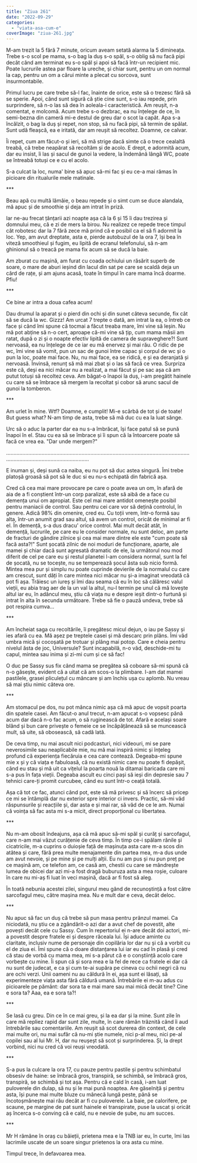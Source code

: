 ```yaml
---
title: "Ziua 261"
date: "2022-09-29"
categories: 
  - "viata-asa-cum-e"
coverImage: "ziua-261.jpg"
---
```


M-am trezit la 5 fără 7 minute, oricum aveam setată alarma la 5 dimineața. Trebe s-o scol pe mama, s-o bag la duș s-o spăl, s-o oblig să nu facă pipi decât când am terminat eu s-o spăl și apoi să facă într-un recipient mic. Poate lucrurile astea par floare la ureche, și chiar sunt, pentru un om normal la cap, pentru un om a cărui minte a plecat cu sorcova, sunt insurmontabile. 

Primul lucru pe care trebe să-l fac, înainte de orice, este să o trezesc fără să se sperie. Apoi, când sunt sigură că știe cine sunt, s-o iau repede, prin surprindere, să n-o las să dea în aoleala-i caracteristică. Am reușit, n-a comentat, e molcomă. Acum trebe s-o dezbrac, ea nu înțelege de ce, în semi-bezna din cameră mi-e destul de greu dar o scot la capăt. Apa s-a încălzit, o bag la duș și repet, non stop, să nu facă pipi, să termin de spălat. Sunt udă fleașcă, ea e iritată, dar am reușit să recoltez. Doamne, ce calvar.

Îi repet, cum am făcut-o și ieri, să mă strige dacă simte că o trece cealaltă treabă, că trebe neapărat să recoltăm și de acolo. E drept, e adormită acum, dar eu insist, îi las și sacul de gunoi la vedere, la îndemână lângă WC, poate se întreabă totuși ce e cu el acolo.

S-a culcat la loc, numa' bine să apuc să-mi fac și eu ce-a mai rămas în picioare din ritualurile mele matinale.

\*\*\*

Beau apă cu multă lămâie, o beau repede și o simt cum se duce alandala, mă apuc și de smoothie și deja am intrat în priză.

Iar ne-au frecat țânțarii azi noapte așa că la 6 și 15 îi dau trezirea și domnului meu, că e zi de mers la birou. Nu realizez ce repede trece timpul cât robotesc dar la 7 fără zece mă prind că e posibil ca el să fi adormit la loc. Yep, am avut dreptate, asta e, pierde autobuzul de la ora 7, își bea în viteză smoothieul și fugim, eu lipită de ecranul telefonului, să n-am ghinionul să o treacă pe mama fix acum să se ducă la baie.

Am zburat cu mașină, am furat cu coada ochiului un răsărit superb de soare, o mare de aburi ieșind din lacul din sat pe care se scaldă deja un cârd de rațe, și am ajuns acasă, toate în timpul în care mama încă doarme. Pfiu!

\*\*\*

Ce bine ar intra a doua cafea acum!

Dau drumul la aparat și o pierd din ochi și din sunet câteva secunde, fix cât să se ducă la wc. Gizzz! Am urcat 7 trepte o dată, am intrat la ea, o întreb ce face și când îmi spune că tocmai a făcut treaba mare, îmi vine să leșin. Nu mă pot abține să n-o cert, aproape că-mi vine să țip, cum mama măsii am ratat, după o zi și o noapte efectiv lipită de camera de supraveghere?! Sunt nervoasă, ea nu înțelege de ce iar eu mă enervez și mai rău. O ridic de pe wc, îmi vine să vomit, pun un sac de gunoi între capac și corpul de wc și o pun la loc, poate mai face. Nu, nu mai face, ea se ridică, e și ea deranjată și nervoasă. Învinsă, renunț să mă mai zbat și o las să facă ce vrea. Surpriza este că, deși ea nici măcar nu a realizat, a mai făcut și pe sac așa că am putut totuși să recoltez ceva. Am băgat-o înapoi la duș, i-am pregătit hainele cu care să se îmbrace să mergem la recoltat și cobor să arunc sacul de gunoi la tomberon.

\*\*\*

Am urlet în mine. Wtf? Doamne, e cumplit! Mi-e scârbă de tot și de toate! But guess what? N-am timp de asta, trebe să mă duc cu ea la luat sânge. 

Urc să o aduc la parter dar ea nu s-a îmbrăcat, își face patul să se pună înapoi în el. Stau cu ea să se îmbrace și îi spun că la întoarcere poate să facă ce vrea ea. "Dar unde mergem?"

....................................................................................................................................................................................

E inuman și, deși sună ca naiba, eu nu pot să duc astea singură. Îmi trebe platoșă groasă să pot să le duc si eu nu-s echipată din fabrică așa. 

Cred că cea mai mare provocare pe care o poate avea un om, în afară de aia de a fi conștient într-un corp paralizat, este să aibă de a face cu demența unui om apropiat. Este cel mai mare antidot omenește posibil pentru maniacii de control. Sau pentru cei care vor să dețină controlul, în genere. Adică 98% din omenire, cred eu. Cu toții vrem, într-o formă sau alta, într-un anumit grad sau altul, să avem un control, oricât de minimal ar fi el. În demență, s-a dus dracu' orice control. Mai mult decât atât, în demență, lucrurile, pe care eu le consider normale, nu sunt deloc, am parte de fracturi de gândire zilnice și cea mai mare dintre ele este "cum poate să facă asta?!" Sunt șocată zilnic de noi moduri de funcționare, aparte, ale mamei și chiar dacă sunt agresată dramatic de ele, la următorul nou mod diferit de cel pe care eu și restul planetei l-am considera normal, sunt la fel de șocată, nu se tocește, nu se temperează șocul ăsta sub nicio formă. Mintea mea pur și simplu nu poate cuprinde devierile de la normalul cu care am crescut, sunt dăți în care mintea nici măcar nu și-a imaginat vreodată că pot fi așa. Trăiesc un iureș și îmi dau seama că eu în loc să călăresc valul vieții, eu abia trag aer de la un val la altul, nu-l termin pe unul că mă lovește altul iar eu, în adâncul meu, știu că viața nu e despre ieșit dintr-o furtună și intrat în alta în secunda următoare. Trebe să fie o pauză undeva, trebe să pot respira cumva…

\*\*\*

Am încheiat saga cu recoltările, îi pregătesc micul dejun, o iau pe Sassy și ies afară cu ea. Mă așez pe treptele casei și mă descarc prin plâns. Îmi văd umbra mică și cocoșată pe trotuar și plâng mai potop. Care e cheia pentru nivelul ăsta de joc, Universule? Sunt incapabilă, n-o văd, deschide-mi tu capul, mintea sau inima și zi-mi cum și ce să fac! 

O duc pe Sassy sus fix când mama se pregătea să coboare să-mi spună că n-o găsește, evident că a uitat că am scos-o la plimbare. I-am dat mamei pastilele, grasei pliculețul cu mâncare și am închis ușa cu aplomb. Nu vreau să mai știu nimic câteva ore.

\*\*\*

Am stomacul pe dos, nu pot mânca nimic așa că mă apuc de vopsit poarta din spatele casei. Am făcut-o anul trecut, n-am apucat s-o vopsesc până acum dar dacă n-o fac acum, o să ruginească de tot. Afară e același soare blând și bun care privește o femeie ce se încăpățânează să se muncească mult, să uite, să obosească, să cadă lată. 

De ceva timp, nu mai ascult nici podcasturi, nici videouri, mi se pare neverosimile sau neaplicabile mie, nu mă mai inspiră nimic și înțeleg profund că experiența fiecăruia e cea care contează. Degeaba-mi spune mie x și y că viața e fabuloasă, că nu există nimic care nu poate fi depășit, când eu stau și mă uit ca vițelul la poarta nouă la ditamai baricada care mi s-a pus în fața vieții. Degeaba ascult eu cinci pași să ieși din depresie sau 7 tehnici care-ți promit curcubee, când eu sunt într-o ceață totală. 

Așa că tot ce fac, atunci când pot, este să mă privesc și să încerc să pricep ce mi se întâmplă dar nu exterior spre interior ci invers. Practic, să-mi văd răspunsurile și reacțiile și, dar asta e și mai rar, să văd de ce le am. Numai că voința să fac asta mi s-a micit, direct proporțional cu libertatea.

\*\*\*

Nu m-am obosit îndeajuns, așa că mă apuc să-mi spăl și curăț și sarcofagul, care n-am mai văzut curățenie de ceva timp. În timp ce-i spălam rănile și cicatricile, m-a cuprins o duioșie față de mașinuța asta care m-a scos din atâtea și care, fără prea multe menajamente din partea mea, m-a dus unde am avut nevoie, și pe mine și pe mulți alții. Eu nu am pus și nu pun preț pe ce mașină am, ce telefon am, ce casă am, chestii cu care se mândrește lumea de obicei dar azi mi-a fost dragă buburuza asta a mea roșie, culoare în care nu mi-aș fi luat în veci mașină, dacă ar fi fost să aleg. 

În toată nebunia acestei zilei, singurul meu gând de recunoștință a fost către sarcofagul meu, către mașina mea. Nu e mult dar e ceva, decât deloc.

\*\*\*

Nu apuc să fac un duș că trebe să pun masa pentru prânzul mamei. Ca niciodată, nu știu ce a zgândărit-o azi dar a avut chef de povestit, alte povești decât cele cu Sassy. Cum în repertoriul ei n-are decât doi actori, mi-a povestit despre fratele ei și despre răceala lui. Își aduce aminte cu claritate, inclusiv nume de personaje din copilăria lor dar nu și că a vorbit cu el de ziua ei. Îmi spune că o doare distanțarea lui iar eu cad în plasă și cred că stau de vorbă cu mama mea, mi s-a părut că e o conștiință acolo care vorbește cu mine. Îi spun că și sora mea e la fel de rece ca fratele ei dar că nu sunt de judecat, e ca și cum te-ai supăra pe cineva cu ochii negri că nu are ochi verzi. Unii oameni nu au căldură în ei, așa sunt ei lăsați, să experimenteze viața asta fără căldură umană. Întrebările ei m-au adus cu picioarele pe pământ: dar sora ta e mai mare sau mai mică decât tine? Cine e sora ta? Aaa, ea e sora ta?!

\*\*\*

Se lasă cu greu. Din ce în ce mai greu, și la ea dar și la mine. Sunt zile în care mă repliez rapid dar sunt zile, multe, în care rămân trăznită când îi aud întrebările sau comentariile. Am reușit să scot durerea din context, de cele mai multe ori, nu mai sufăr că nu-mi știe numele, nici p-al meu, nici pe-al copilei sau al lui Mr. H, dar nu reușeșt să scot și surprinderea. Și, la drept vorbind, nici nu cred că voi reuși vreodată.

\*\*\*

S-a pus la culcare la ora 17, cu pauze pentru pastile și pentru schimbatul obsesiv de haine: se îmbracă gros, transpiră, se schimbă, se îmbracă gros, transpiră, se schimbă și tot așa. Pentru că e cald în casă, i-am luat puloverele din dulap, să nu și le mai pună noaptea. Are găselniță și pentru asta, își pune mai multe bluze cu mânecă lungă peste, până se încotoșmănește mai rău decât ar fi cu puloverele. La baie, pe calorifere, pe scaune, pe margine de pat sunt hainele ei transpirate, puse la uscat și oricât aș încerca s-o conving că e cald, nu e nevoie de șube, nu am succes.

\*\*\*

Mr H rămâne în oraș cu băieții, prietena mea e la TNB iar eu, în curte, îmi las lacrimile uscate de un soare singur prietenos la ora asta cu mine. 

Timpul trece, în defavoarea mea.
